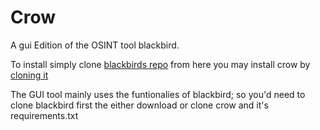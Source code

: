 # Crow
A gui Edition of the OSINT tool blackbird.

To install simply clone [blackbirds repo](https://github.com/p1ngul1n0/blackbird.git) from here you may install crow by [cloning it](https://github.com/Nthompson096/crow)

The GUI tool mainly uses the funtionalies of blackbird; so you'd need to clone blackbird first the either download or clone crow and it's requirements.txt
